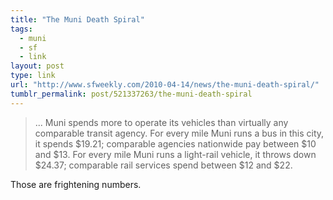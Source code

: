 ```yaml
---
title: "The Muni Death Spiral"
tags:
  - muni
  - sf
  - link
layout: post
type: link
url: "http://www.sfweekly.com/2010-04-14/news/the-muni-death-spiral/"
tumblr_permalink: post/521337263/the-muni-death-spiral
---
```


>... Muni spends more to operate its vehicles than virtually any comparable transit agency. For every mile Muni runs a bus in this city, it spends $19.21; comparable agencies nationwide pay between $10 and $13. For every mile Muni runs a light-rail vehicle, it throws down $24.37; comparable rail services spend between $12 and $22.

Those are frightening numbers.
